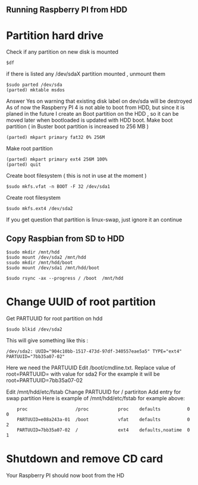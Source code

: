
## Running Raspberry PI from HDD


# Partition  hard drive
Check if any partition on new disk is mounted 
```
$df
```
if there is listed any  /dev/sdaX  partition mounted , unmount them
```
$sudo parted /dev/sda
(parted) mktable msdos
```
Answer  Yes on warning that existing disk label on dev/sda will be destroyed
As of now the Raspberry PI 4 is not able to boot from  HDD, but since it is planed in the future I create an
Boot partition on the HDD , so it can be moved later when bootloaded is updated with HDD boot.
Make boot partition ( in Buster boot partition is increased  to 256 MB )
```
(parted) mkpart primary fat32 0% 256M
```
Make root partition
```
(parted) mkpart primary ext4 256M 100%
(parted) quit
```

Create boot filesystem ( this is not in use at the moment )
```
$sudo mkfs.vfat -n BOOT -F 32 /dev/sda1
```
Create root filesystem
```
$sudo mkfs.ext4 /dev/sda2
```
If you get question that partition is linux-swap, just ignore it an continue

## Copy  Raspbian from SD to HDD
```
$sudo mkdir /mnt/hdd
$sudo mount /dev/sda2 /mnt/hdd
ssudo mkdir /mnt/hdd/boot
$sudo mount /dev/sda1 /mnt/hdd/boot

$sudo rsync -ax --progress / /boot  /mnt/hdd
```

# Change UUID of root partition
Get PARTUUID  for root partition  on hdd
```
$sudo blkid /dev/sda2
```
This will give something like this :
```
/dev/sda2: UUID="904c10bb-1517-473d-97df-340557eae5a5" TYPE="ext4" PARTUUID="7bb35a07-02"
```
Here we need the PARTUUID
Edit /boot/cmdline.txt.
Replace value of root=PARTUUID= with value for sda2
For the example it will be root=PARTUUID=7bb35a07-02

Edit /mnt/hdd/etc/fstab
Change PARTUUID for   /  partiriton
Add entry for swap partition
Here is example of /mnt/hdd/etc/fstab for example above:
```
    proc                  /proc           proc    defaults          0       0
    PARTUUID=e08a243a-01  /boot           vfat    defaults          0       2
    PARTUUID=7bb35a07-02  /               ext4    defaults,noatime  0       1
```

# Shutdown and remove CD card
Your Raspberry PI should now boot from the HD


